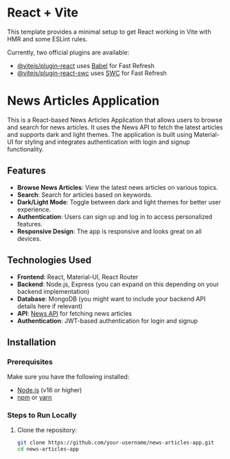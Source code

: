 # React + Vite

This template provides a minimal setup to get React working in Vite with HMR and some ESLint rules.

Currently, two official plugins are available:

- [@vitejs/plugin-react](https://github.com/vitejs/vite-plugin-react/blob/main/packages/plugin-react/README.md) uses [Babel](https://babeljs.io/) for Fast Refresh
- [@vitejs/plugin-react-swc](https://github.com/vitejs/vite-plugin-react-swc) uses [SWC](https://swc.rs/) for Fast Refresh
# News Articles Application

This is a React-based News Articles Application that allows users to browse and search for news articles. It uses the News API to fetch the latest articles and supports dark and light themes. The application is built using Material-UI for styling and integrates authentication with login and signup functionality.

## Features

- **Browse News Articles**: View the latest news articles on various topics.
- **Search**: Search for articles based on keywords.
- **Dark/Light Mode**: Toggle between dark and light themes for better user experience.
- **Authentication**: Users can sign up and log in to access personalized features.
- **Responsive Design**: The app is responsive and looks great on all devices.

## Technologies Used

- **Frontend**: React, Material-UI, React Router
- **Backend**: Node.js, Express (you can expand on this depending on your backend implementation)
- **Database**: MongoDB (you might want to include your backend API details here if relevant)
- **API**: [News API](https://newsapi.org/) for fetching news articles
- **Authentication**: JWT-based authentication for login and signup

## Installation

### Prerequisites

Make sure you have the following installed:

- [Node.js](https://nodejs.org/) (v16 or higher)
- [npm](https://www.npmjs.com/) or [yarn](https://yarnpkg.com/)

### Steps to Run Locally

1. Clone the repository:

   ```bash
   git clone https://github.com/your-username/news-articles-app.git
   cd news-articles-app
